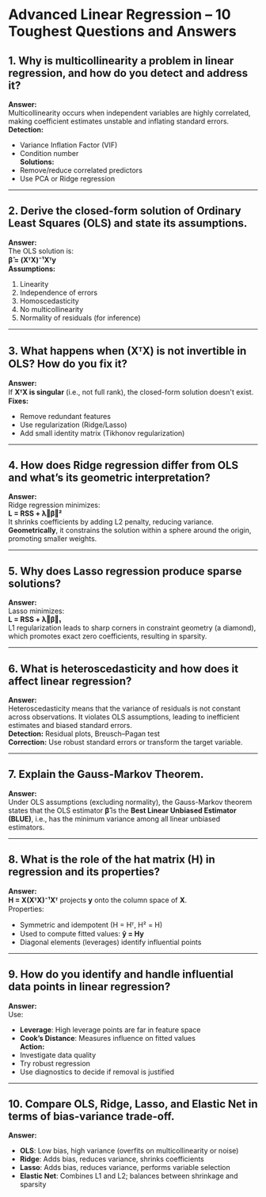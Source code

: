 # Advanced Linear Regression – 10 Toughest Questions and Answers

## 1. Why is multicollinearity a problem in linear regression, and how do you detect and address it?
**Answer:**  
Multicollinearity occurs when independent variables are highly correlated, making coefficient estimates unstable and inflating standard errors.  
**Detection:**  
- Variance Inflation Factor (VIF)  
- Condition number  
**Solutions:**  
- Remove/reduce correlated predictors  
- Use PCA or Ridge regression

---

## 2. Derive the closed-form solution of Ordinary Least Squares (OLS) and state its assumptions.
**Answer:**  
The OLS solution is:  
**β̂ = (XᵀX)⁻¹Xᵀy**  
**Assumptions:**  
1. Linearity  
2. Independence of errors  
3. Homoscedasticity  
4. No multicollinearity  
5. Normality of residuals (for inference)

---

## 3. What happens when (XᵀX) is not invertible in OLS? How do you fix it?
**Answer:**  
If **XᵀX is singular** (i.e., not full rank), the closed-form solution doesn't exist.  
**Fixes:**  
- Remove redundant features  
- Use regularization (Ridge/Lasso)  
- Add small identity matrix (Tikhonov regularization)

---

## 4. How does Ridge regression differ from OLS and what’s its geometric interpretation?
**Answer:**  
Ridge regression minimizes:  
**L = RSS + λ‖β‖²**  
It shrinks coefficients by adding L2 penalty, reducing variance.  
**Geometrically**, it constrains the solution within a sphere around the origin, promoting smaller weights.

---

## 5. Why does Lasso regression produce sparse solutions?
**Answer:**  
Lasso minimizes:  
**L = RSS + λ‖β‖₁**  
L1 regularization leads to sharp corners in constraint geometry (a diamond), which promotes exact zero coefficients, resulting in sparsity.

---

## 6. What is heteroscedasticity and how does it affect linear regression?
**Answer:**  
Heteroscedasticity means that the variance of residuals is not constant across observations. It violates OLS assumptions, leading to inefficient estimates and biased standard errors.  
**Detection:** Residual plots, Breusch–Pagan test  
**Correction:** Use robust standard errors or transform the target variable.

---

## 7. Explain the Gauss-Markov Theorem.
**Answer:**  
Under OLS assumptions (excluding normality), the Gauss-Markov theorem states that the OLS estimator **β̂** is the **Best Linear Unbiased Estimator (BLUE)**, i.e., has the minimum variance among all linear unbiased estimators.

---

## 8. What is the role of the hat matrix (H) in regression and its properties?
**Answer:**  
**H = X(XᵀX)⁻¹Xᵀ** projects **y** onto the column space of **X**.  
Properties:  
- Symmetric and idempotent (H = Hᵀ, H² = H)  
- Used to compute fitted values: **ŷ = Hy**  
- Diagonal elements (leverages) identify influential points

---

## 9. How do you identify and handle influential data points in linear regression?
**Answer:**  
Use:  
- **Leverage**: High leverage points are far in feature space  
- **Cook’s Distance**: Measures influence on fitted values  
**Action:**  
- Investigate data quality  
- Try robust regression  
- Use diagnostics to decide if removal is justified

---

## 10. Compare OLS, Ridge, Lasso, and Elastic Net in terms of bias-variance trade-off.
**Answer:**  
- **OLS**: Low bias, high variance (overfits on multicollinearity or noise)  
- **Ridge**: Adds bias, reduces variance, shrinks coefficients  
- **Lasso**: Adds bias, reduces variance, performs variable selection  
- **Elastic Net**: Combines L1 and L2; balances between shrinkage and sparsity
